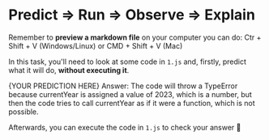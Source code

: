 # Predict => Run => Observe => Explain

Remember to **preview a markdown file** on your computer you can do:
Ctr + Shift + V (Windows/Linux) or CMD + Shift + V (Mac)

In this task, you'll need to look at some code in `1.js` and, firstly, predict what it will do, **without executing it**.

{YOUR PREDICTION HERE}
Answer: The code will throw a TypeError because currentYear is assigned a value of 2023, which is a number, but then the code tries to call currentYear as if it were a function, which is not possible.

Afterwards, you can execute the code in `1.js` to check your answer 📝
